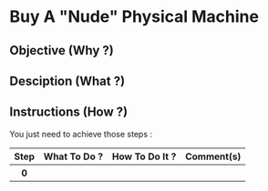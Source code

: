 Buy A "Nude" Physical Machine
==

Objective (Why ?)
-

Desciption (What ?)
-

Instructions (How ?)
-
You just need to achieve those steps :
<table>
    <thead>
        <tr>
            <th>Step</th>         
            <th>What To Do ?</th>
            <th>How To Do It ?</th>
            <th>Comment(s)</th>
        </tr>
    </thead>
    <tbody>
        <tr>
            <th>0</th>     
            <td></td>
            <td></td>
            <td></A></td>
        </tr>
    </tbody>
</table>
